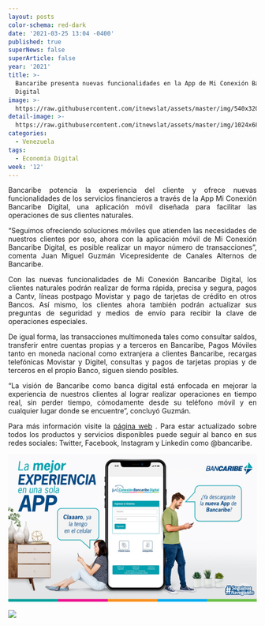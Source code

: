 ```yaml
---
layout: posts
color-schema: red-dark
date: '2021-03-25 13:04 -0400'
published: true
superNews: false
superArticle: false
year: '2021'
title: >-
  Bancaribe presenta nuevas funcionalidades en la App de Mi Conexión Bancaribe
  Digital
image: >-
  https://raw.githubusercontent.com/itnewslat/assets/master/img/540x320/Nueva-app-Bancaribe-p.jpg
detail-image: >-
  https://raw.githubusercontent.com/itnewslat/assets/master/img/1024x680/Nueva-app-Bancaribe-g.jpg
categories:
  - Venezuela
tags:
  - Economía Digital
week: '12'
---
```

<p style="text-align: justify;">Bancaribe potencia la experiencia del cliente y ofrece nuevas funcionalidades de los servicios financieros a través de la App Mi Conexión Bancaribe Digital, una aplicación móvil diseñada para facilitar las operaciones de sus clientes naturales.</p>
<p style="text-align: justify;">“Seguimos ofreciendo soluciones móviles que atienden las necesidades de nuestros clientes por eso, ahora con la aplicación móvil de Mi Conexión Bancaribe Digital, es posible realizar un mayor número de transacciones”, comenta Juan Miguel Guzmán Vicepresidente de Canales Alternos de Bancaribe.</p>
<p style="text-align: justify;">Con las nuevas funcionalidades de Mi Conexión Bancaribe Digital, los clientes naturales podrán realizar de forma rápida, precisa y segura, pagos a Cantv, líneas postpago Movistar y pago de tarjetas de crédito en otros Bancos. Así mismo, los clientes ahora también podrán actualizar sus preguntas de seguridad y medios de envío para recibir la clave de operaciones especiales.</p>
<p style="text-align: justify;">De igual forma, las transacciones multimoneda tales como consultar saldos, transferir entre cuentas propias y a terceros en Bancaribe, Pagos Móviles tanto en moneda nacional como extranjera a clientes Bancaribe, recargas telefónicas Movistar y Digitel, consultas y pagos de tarjetas propias y de terceros en el propio Banco, siguen siendo posibles.</p>
<p style="text-align: justify;">“La visión de Bancaribe como banca digital está enfocada en mejorar la experiencia de nuestros clientes al lograr realizar operaciones en tiempo real, sin perder  tiempo, cómodamente desde su teléfono móvil y en cualquier lugar donde se encuentre”, concluyó Guzmán.</p>
<p style="text-align: justify;">Para más información visite la <a href="http://www.bancaribe.com.ve">página web</a> . Para estar actualizado sobre todos los productos y servicios disponibles puede seguir al banco en sus redes sociales: Twitter, Facebook, Instagram y Linkedin como @bancaribe.</p>

![](https://raw.githubusercontent.com/itnewslat/assets/master/img/540x320/Nueva-app-Bancaribe-p.jpg)

<img src="https://tracker.metricool.com/c3po.jpg?hash=56f88a41e39ab42c063cc51676587a04"/>